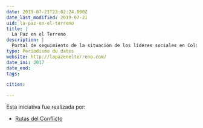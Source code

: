 ```yaml
---
date: 2019-07-21T23:02:24.000Z
date_last_modified: 2019-07-21
uid: la-paz-en-el-terreno
title: |
  La Paz en el Terreno
description: |
  Portal de seguimiento de la situación de los líderes sociales en Colombia.
type: Periodismo de datos
website: http://lapazenelterreno.com/
date_ini: 2017
date_end: 
tags:

cities: 

---
```


Esta iniciativa fue realizada por:

- [Rutas del Conflicto](/organizaciones/rutas-del-conflicto)
